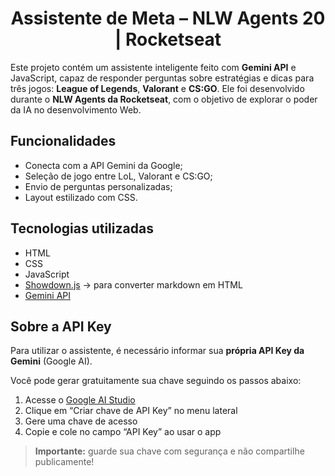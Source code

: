 <h1 align="center"> Assistente de Meta – NLW Agents 20 | Rocketseat</h1>

Este projeto contém um assistente inteligente feito com **Gemini API** e JavaScript, capaz de responder perguntas sobre estratégias e dicas para três jogos: **League of Legends**, **Valorant** e **CS:GO**. 
Ele foi desenvolvido durante o **NLW Agents da Rocketseat**, com o objetivo de explorar o poder da IA no desenvolvimento Web.

##  Funcionalidades
-  Conecta com a API Gemini da Google;
-  Seleção de jogo entre LoL, Valorant e CS:GO;
-  Envio de perguntas personalizadas;
-  Layout estilizado com CSS.

##  Tecnologias utilizadas
- HTML
- CSS
- JavaScript
- [Showdown.js](https://github.com/showdownjs/showdown) -> para converter markdown em HTML
- [Gemini API](https://ai.google.dev/gemini-api/docs?hl=pt-br)

##  Sobre a API Key

Para utilizar o assistente, é necessário informar sua **própria API Key da Gemini** (Google AI).

Você pode gerar gratuitamente sua chave seguindo os passos abaixo:

1. Acesse o [Google AI Studio](https://aistudio.google.com/apikey?hl=pt-br&_gl=1*5l3vtx*_ga*NjUxNDQ0MjE4LjE3NTIwNjgwMzE.*_ga_P1DBVKWT6V*czE3NTIxNTgxMjUkbzMkZzEkdDE3NTIxNTgzNzIkajIwJGwwJGgxMTIwNTQwODE0)
2. Clique em “Criar chave de API Key” no menu lateral
3. Gere uma chave de acesso
4. Copie e cole no campo “API Key” ao usar o app

>  **Importante:** guarde sua chave com segurança e não compartilhe publicamente!
